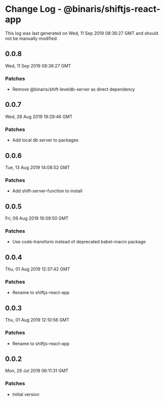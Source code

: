 # Change Log - @binaris/shiftjs-react-app

This log was last generated on Wed, 11 Sep 2019 08:36:27 GMT and should not be manually modified.

## 0.0.8
Wed, 11 Sep 2019 08:36:27 GMT

### Patches

- Remove @binaris/shift-leveldb-server as direct dependency

## 0.0.7
Wed, 28 Aug 2019 19:29:46 GMT

### Patches

- Add local db server to packages

## 0.0.6
Tue, 13 Aug 2019 14:08:52 GMT

### Patches

- Add shift-server-function to install

## 0.0.5
Fri, 09 Aug 2019 16:09:50 GMT

### Patches

- Use code-transform instead of deprecated babel-macro package

## 0.0.4
Thu, 01 Aug 2019 12:37:42 GMT

### Patches

- Rename to shiftjs-react-app

## 0.0.3
Thu, 01 Aug 2019 12:10:56 GMT

### Patches

- Rename to shiftjs-react-app

## 0.0.2
Mon, 29 Jul 2019 06:11:31 GMT

### Patches

- Initial version


